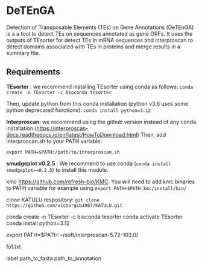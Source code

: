 # DeTEnGA

Detection of Transposable Elements (TEs) on Gene Annotations (DeTEnGA) is a a tool to detect TEs on sequences annotated as gene ORFs. It uses the outputs of TEsorter for detect TEs in mRNA sequences and interproscan to detect domains associated with TEs in proteins and merge results in a summary file.

## Requirements

**TEsorter** : we recommend installing TEsorter using conda as follows:
`conda create -n TEsorter -c bioconda tesorter`


Then, update python from this conda installation (python v3.6 uses some python deprecated functions):
`conda install python=3.12`

**Interproscan**: we recommend using the github version instead of any conda installation (https://interproscan-docs.readthedocs.io/en/latest/HowToDownload.html)
Then, add interproscan.sh to your PATH variable:

`export PATH=$PATH:/path/to/interproscan.sh`



**smudgeplot v0.2.5** : We recommend to use conda (`conda install smudgeplot==0.2.5`) to install this module.  

kmc https://github.com/refresh-bio/KMC. You will need to add kmc binaries to PATH variable for example using `export PATH=$PATH:kmc/install/bin/`

clone KATULU respository: `git clone https://github.com/victorgcb1987/KATULU.git`

conda create -n TEsorter -c bioconda tesorter
conda activate TEsorter
conda install python=3.12

export PATH=$PATH:~/soft/interproscan-5.72-103.0/

fof.txt

label path_to_fasta  path_to_annotation
